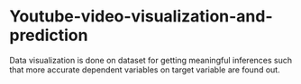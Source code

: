 # Youtube-video-visualization-and-prediction
Data visualization is done on dataset for getting meaningful inferences such that more accurate dependent variables on target variable are found out.
